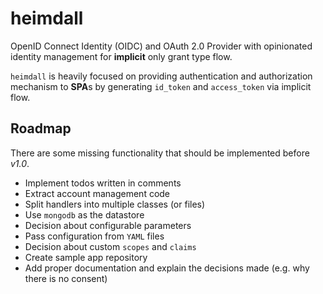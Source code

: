 # heimdall

OpenID Connect Identity (OIDC) and OAuth 2.0 Provider with opinionated identity management for **implicit** only grant type flow.

`heimdall` is heavily focused on providing authentication and authorization mechanism to **SPA**s by generating `id_token` and `access_token` via implicit flow.

## Roadmap

There are some missing functionality that should be implemented before *v1.0*.

- Implement todos written in comments
- Extract account management code
- Split handlers into multiple classes (or files)
- Use `mongodb` as the datastore
- Decision about configurable parameters
- Pass configuration from `YAML` files
- Decision about custom `scopes` and `claims`
- Create sample app repository
- Add proper documentation and explain the decisions made (e.g. why there is no consent)
